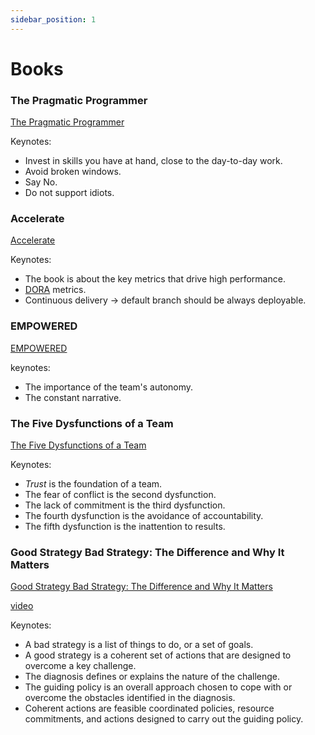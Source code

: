 ```yaml
---
sidebar_position: 1
---
```


# Books

### The Pragmatic Programmer

[The Pragmatic Programmer](https://www.amazon.com/-/es/David-Thomas-dp-0135957052/dp/0135957052/ref=dp_ob_title_bk)

Keynotes:

- Invest in skills you have at hand, close to the day-to-day work.
- Avoid broken windows.
- Say No.
- Do not support idiots.

### Accelerate

[Accelerate](https://www.amazon.com/Accelerate-Software-Performing-Technology-Organizations/dp/1942788339)

Keynotes:

- The book is about the key metrics that drive high performance.
- [DORA](https://cloud.google.com/blog/products/devops-sre/using-the-four-keys-to-measure-your-devops-performance) metrics.
- Continuous delivery -> default branch should be always deployable.

### EMPOWERED

[EMPOWERED](https://www.amazon.com/EMPOWERED-Ordinary-Extraordinary-Products-Silicon/dp/111969129X)

keynotes:

- The importance of the team's autonomy.
- The constant narrative.

### The Five Dysfunctions of a Team

[The Five Dysfunctions of a Team](https://www.tablegroup.com/product/dysfunctions/)

Keynotes:

- *Trust* is the foundation of a team.
- The fear of conflict is the second dysfunction.
- The lack of commitment is the third dysfunction.
- The fourth dysfunction is the avoidance of accountability.
- The fifth dysfunction is the inattention to results.

### Good Strategy Bad Strategy: The Difference and Why It Matters

[Good Strategy Bad Strategy: The Difference and Why It Matters](https://www.amazon.com/Good-Strategy-Bad-Difference-Matters/dp/0307886239)

[video](https://www.youtube.com/watch?v=4uWKEG0s9Kc)

Keynotes:

- A bad strategy is a list of things to do, or a set of goals.
- A good strategy is a coherent set of actions that are designed to overcome a key challenge.
- The diagnosis defines or explains the nature of the challenge.
- The guiding policy is an overall approach chosen to cope with or overcome the obstacles identified in the diagnosis.
- Coherent actions are feasible coordinated policies, resource commitments, and actions designed to carry out the guiding policy.
